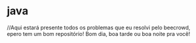 # java
//Aqui estará presente todos os problemas que eu resolvi pelo beecrowd, epero tem um bom repositório! Bom dia, boa tarde ou boa noite pra você!
